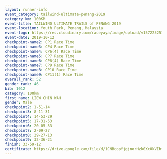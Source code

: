 ```yaml
---
layout: runner-info 
event_category: tailwind-ultimate-penang-2019 
category_km: 100KM 
event-title: TAILWIND ULTIMATE TRAILS of PENANG 2019 
event-location: Youth Park, Penang, Malaysia 
event-logo: https://res.cloudinary.com/raceyaya/image/upload/v1572252513/logo/utop-2019_h9tzys.jpg 
event-date: 2019-10-12 
checkpoint-name2: CP1 Race Time 
checkpoint-name3: CP4 Race Time 
checkpoint-name4: CP6(4) Race Time 
checkpoint-name5: CP7 Race Time 
checkpoint-name6: CP8(4) Race Time 
checkpoint-name7: CP9 Race Time 
checkpoint-name8: CP10 Race Time 
checkpoint-name9: CP11(1) Race Time 
overall_rank: 52
gender_rank: 46
bib: 1012
category: 100km
first_name: LIEW CHIN WAH
gender: Male
checkpoint2: 1-51-14
checkpoint3: 8-11-31
checkpoint4: 14-53-29
checkpoint5: 17-31-53
checkpoint6: 20-05-33
checkpoint7: 2-09-27
checkpoint8: 29-27-13
checkpoint9: 32-36-21
finish: 33-59-12
certificate: https://drive.google.com/file/d/1CNBcopYjgjnorHzk0Xc0kVIbfwlapyHc/view?usp=sharing
---
```

